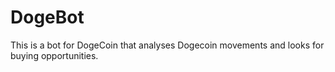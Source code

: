 # DogeBot
This is a bot for DogeCoin that analyses Dogecoin movements and looks for buying opportunities. 
